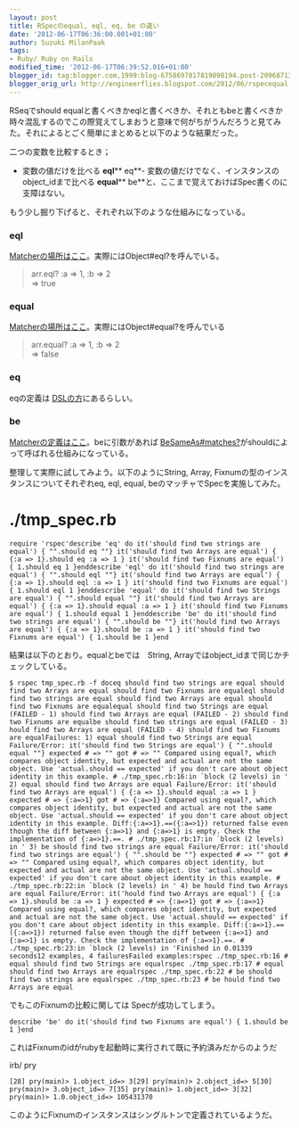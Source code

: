 ```yaml
---
layout: post
title: RSpecのequal, eql, eq, be の違い
date: '2012-06-17T06:36:00.001+01:00'
author: Suzuki MilanPaak
tags:
- Ruby/ Ruby on Rails
modified_time: '2012-06-17T06:39:52.016+01:00'
blogger_id: tag:blogger.com,1999:blog-6758697817819098194.post-20968713072103515
blogger_orig_url: http://engineerflies.blogspot.com/2012/06/rspecequal-eql-eq-be.html
---
```


RSeqでshould equalと書くべきかeqlと書くべきか、それともbeと書くべきか時々混乱するのでこの際覚えてしまおうと意味で何がちがうんだろうと見てみた。それによるとごく簡単にまとめると以下のような結果だった。  
  
二つの変数を比較するとき；

- 変数の値だけを比べる
**eql**** eq**- 変数の値だけでなく、インスタンスのobject\_idまで比べる
**equal**** be**と、ここまで覚えておけばSpec書くのに支障はない。  
  
  
もう少し掘り下げると、それぞれ以下のような仕組みになっている。  
  

### eql
 [Matcherの場所はここ](https://github.com/dchelimsky/rspec/blob/master/lib/spec/matchers/eql.rb)。実際にはObject#eql?を呼んでいる。  
  
> arr.eql? :a => 1, :b => 2  
=> true  
  
  

### equal
 [Matcherの場所はここ](https://github.com/dchelimsky/rspec/blob/master/lib/spec/matchers/equal.rb)。実際にはObject#equal?を呼んでいる  
  
> arr.equal? :a => 1, :b => 2  
=> false  
  
  

### eq
eqの定義は [DSLの方](http://stackoverflow.com/a/9797559/273182)にあるらしい。  
  
  

### be
 [Matcherの定義はここ](https://github.com/dchelimsky/rspec/blob/master/lib/spec/matchers/be.rb#L236)。beに引数があれば [BeSameAs#matches?](https://github.com/dchelimsky/rspec/blob/master/lib/spec/matchers/be.rb#L187)がshouldによって呼ばれる仕組みになっている。  
  
  
  
  
整理して実際に試してみよう。以下のようにString, Array, Fixnumの型のインスタンスについてそれぞれeq, eql, equal, beのマッチャでSpecを実施してみた。  
  
# ./tmp\_spec.rb  

    require 'rspec'describe 'eq' do it('should find two strings are equal') { "".should eq ""} it('should find two Arrays are equal') { {:a => 1}.should eq :a => 1 } it('should find two Fixnums are equal') { 1.should eq 1 }enddescribe 'eql' do it('should find two strings are equal') { "".should eql ""} it('should find two Arrays are equal') { {:a => 1}.should eql :a => 1 } it('should find two Fixnums are equal') { 1.should eql 1 }enddescribe 'equal' do it('should find two Strings are equal') { "".should equal ""} it('should find two Arrays are equal') { {:a => 1}.should equal :a => 1 } it('should find two Fixnums are equal') { 1.should equal 1 }enddescribe 'be' do it('should find two strings are equal') { "".should be ""} it('hould find two Arrays are equal') { {:a => 1}.should be :a => 1 } it('should find two Fixnums are equal') { 1.should be 1 }end

  
  
結果は以下のとおり。equalとbeでは　String, Arrayではobject\_idまで同じかチェックしている。  

    $ rspec tmp_spec.rb -f doceq should find two strings are equal should find two Arrays are equal should find two Fixnums are equaleql should find two strings are equal should find two Arrays are equal should find two Fixnums are equalequal should find two Strings are equal (FAILED - 1) should find two Arrays are equal (FAILED - 2) should find two Fixnums are equalbe should find two strings are equal (FAILED - 3) hould find two Arrays are equal (FAILED - 4) should find two Fixnums are equalFailures: 1) equal should find two Strings are equal Failure/Error: it('should find two Strings are equal') { "".should equal ""} expected # => "" got # => "" Compared using equal?, which compares object identity, but expected and actual are not the same object. Use 'actual.should == expected' if you don't care about object identity in this example. # ./tmp_spec.rb:16:in `block (2 levels) in ' 2) equal should find two Arrays are equal Failure/Error: it('should find two Arrays are equal') { {:a => 1}.should equal :a => 1 } expected # => {:a=>1} got # => {:a=>1} Compared using equal?, which compares object identity, but expected and actual are not the same object. Use 'actual.should == expected' if you don't care about object identity in this example. Diff:{:a=>1}.==({:a=>1}) returned false even though the diff between {:a=>1} and {:a=>1} is empty. Check the implementation of {:a=>1}.==. # ./tmp_spec.rb:17:in `block (2 levels) in ' 3) be should find two strings are equal Failure/Error: it('should find two strings are equal') { "".should be ""} expected # => "" got # => "" Compared using equal?, which compares object identity, but expected and actual are not the same object. Use 'actual.should == expected' if you don't care about object identity in this example. # ./tmp_spec.rb:22:in `block (2 levels) in ' 4) be hould find two Arrays are equal Failure/Error: it('hould find two Arrays are equal') { {:a => 1}.should be :a => 1 } expected # => {:a=>1} got # => {:a=>1} Compared using equal?, which compares object identity, but expected and actual are not the same object. Use 'actual.should == expected' if you don't care about object identity in this example. Diff:{:a=>1}.==({:a=>1}) returned false even though the diff between {:a=>1} and {:a=>1} is empty. Check the implementation of {:a=>1}.==. # ./tmp_spec.rb:23:in `block (2 levels) in 'Finished in 0.01339 seconds12 examples, 4 failuresFailed examples:rspec ./tmp_spec.rb:16 # equal should find two Strings are equalrspec ./tmp_spec.rb:17 # equal should find two Arrays are equalrspec ./tmp_spec.rb:22 # be should find two strings are equalrspec ./tmp_spec.rb:23 # be hould find two Arrays are equal

  
  
でもこのFixnumの比較に関しては Specが成功してしまう。  

    describe 'be' do it('should find two Fixnums are equal') { 1.should be 1 }end

  
これはFixnumのidがrubyを起動時に実行されて既に予約済みだからのようだ  
  
irb/ pry  

    [28] pry(main)> 1.object_id=> 3[29] pry(main)> 2.object_id=> 5[30] pry(main)> 3.object_id=> 7[35] pry(main)> 1.object_id=> 3[32] pry(main)> 1.0.object_id=> 105431370

  
このようにFixnumのインスタンスはシングルトンで定義されているようだ。